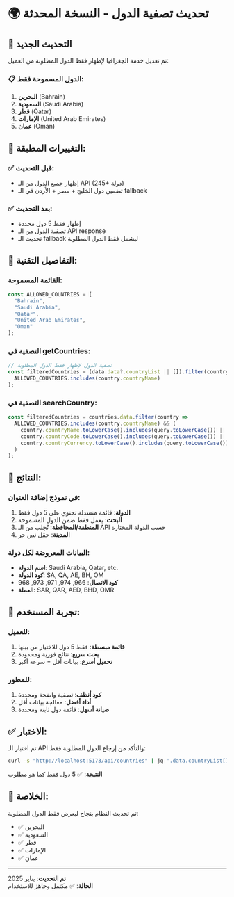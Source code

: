 # 🌍 تحديث تصفية الدول - النسخة المحدثة

## 🎯 التحديث الجديد

تم تعديل خدمة الجغرافيا لإظهار فقط الدول المطلوبة من العميل:

### 📋 الدول المسموحة فقط:

1. **البحرين** (Bahrain)
2. **السعودية** (Saudi Arabia)  
3. **قطر** (Qatar)
4. **الإمارات** (United Arab Emirates)
5. **عمان** (Oman)

## 🔄 التغييرات المطبقة:

### ✅ قبل التحديث:
- إظهار جميع الدول من الـ API (245+ دولة)
- تضمين دول الخليج + مصر + الأردن في الـ fallback

### ✅ بعد التحديث:
- إظهار فقط 5 دول محددة
- تصفية الدول من الـ API response
- تحديث الـ fallback ليشمل فقط الدول المطلوبة

## 🔧 التفاصيل التقنية:

### القائمة المسموحة:
```javascript
const ALLOWED_COUNTRIES = [
  "Bahrain",
  "Saudi Arabia", 
  "Qatar",
  "United Arab Emirates",
  "Oman"
];
```

### التصفية في getCountries:
```javascript
// تصفية الدول لإظهار فقط الدول المطلوبة
const filteredCountries = (data.data?.countryList || []).filter(country => 
  ALLOWED_COUNTRIES.includes(country.countryName)
);
```

### التصفية في searchCountry:
```javascript
const filteredCountries = countries.data.filter(country => 
  ALLOWED_COUNTRIES.includes(country.countryName) && (
    country.countryName.toLowerCase().includes(query.toLowerCase()) ||
    country.countryCode.toLowerCase().includes(query.toLowerCase()) ||
    country.countryCurrency.toLowerCase().includes(query.toLowerCase())
  )
);
```

## 🚀 النتائج:

### في نموذج إضافة العنوان:
1. **الدولة**: قائمة منسدلة تحتوي على 5 دول فقط
2. **البحث**: يعمل فقط ضمن الدول المسموحة
3. **المنطقة/المحافظة**: تُجلب من الـ API حسب الدولة المختارة
4. **المدينة**: حقل نص حر

### البيانات المعروضة لكل دولة:
- **اسم الدولة**: Saudi Arabia, Qatar, etc.
- **كود الدولة**: SA, QA, AE, BH, OM
- **كود الاتصال**: 966, 974, 971, 973, 968
- **العملة**: SAR, QAR, AED, BHD, OMR

## 📱 تجربة المستخدم:

### للعميل:
1. **قائمة مبسطة**: فقط 5 دول للاختيار من بينها
2. **بحث سريع**: نتائج فورية ومحدودة
3. **تحميل أسرع**: بيانات أقل = سرعة أكبر

### للمطور:
1. **كود أنظف**: تصفية واضحة ومحددة
2. **أداء أفضل**: معالجة بيانات أقل
3. **صيانة أسهل**: قائمة دول ثابتة ومحددة

## ✅ الاختبار:

تم اختبار الـ API والتأكد من إرجاع الدول المطلوبة فقط:

```bash
curl -s "http://localhost:5173/api/countries" | jq '.data.countryList[] | select(.countryName == "Saudi Arabia" or .countryName == "United Arab Emirates" or .countryName == "Qatar" or .countryName == "Bahrain" or .countryName == "Oman") | .countryName'
```

**النتيجة**: ✅ 5 دول فقط كما هو مطلوب

## 🎉 الخلاصة:

تم تحديث النظام بنجاح ليعرض فقط الدول المطلوبة:
- ✅ البحرين
- ✅ السعودية  
- ✅ قطر
- ✅ الإمارات
- ✅ عمان

---

**تم التحديث**: يناير 2025  
**الحالة**: ✅ مكتمل وجاهز للاستخدام 